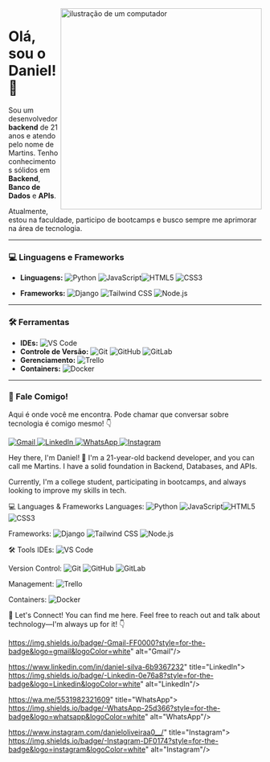 <img src="https://images.unsplash.com/photo-1733412505442-36cfa59a4240?w=500&auto=format&fit=crop&q=60&ixlib=rb-4.1.0&ixid=M3wxMjA3fDB8MHxzZWFyY2h8MTh8fHZzY29kZXxlbnwwfHwwfHx8MA%3D%3D" alt="ilustração de um computador" width="400px" align="right">

# Olá, sou o Daniel! 👋

Sou um desenvolvedor **backend** de 21 anos e atendo pelo nome de Martins. Tenho conhecimentos sólidos em **Backend**, **Banco de Dados** e **APIs**.

Atualmente, estou na faculdade, participo de bootcamps e busco sempre me aprimorar na área de tecnologia.

---

### 💻 Linguagens e Frameworks

* **Linguagens:** ![Python](https://img.shields.io/badge/Python-3776AB?style=for-the-badge&logo=python&logoColor=white) ![JavaScript](https://img.shields.io/badge/JavaScript-F7DF1E?style=for-the-badge&logo=javascript&logoColor=black)![HTML5](https://img.shields.io/badge/HTML5-E34F26?style=for-the-badge&logo=html5&logoColor=white) ![CSS3](https://img.shields.io/badge/CSS3-1572B6?style=for-the-badge&logo=css3&logoColor=white)

* **Frameworks:** ![Django](https://img.shields.io/badge/Django-092E20?style=for-the-badge&logo=django&logoColor=white) ![Tailwind CSS](https://img.shields.io/badge/Tailwind_CSS-38B2AC?style=for-the-badge&logo=tailwind-css&logoColor=white) ![Node.js](https://img.shields.io/badge/Node.js-339933?style=for-the-badge&logo=nodedotjs&logoColor=white)

---

### 🛠️ Ferramentas

* **IDEs:** ![VS Code](https://img.shields.io/badge/VSCode-007ACC?style=for-the-badge&logo=visual-studio-code&logoColor=white)
* **Controle de Versão:** ![Git](https://img.shields.io/badge/Git-F05032?style=for-the-badge&logo=git&logoColor=white) ![GitHub](https://img.shields.io/badge/GitHub-100000?style=for-the-badge&logo=github&logoColor=white) ![GitLab](https://img.shields.io/badge/GitLab-FCA121?style=for-the-badge&logo=gitlab&logoColor=white)
* **Gerenciamento:** ![Trello](https://img.shields.io/badge/Trello-0052CC?style=for-the-badge&logo=trello&logoColor=white)
* **Containers:** ![Docker](https://img.shields.io/badge/Docker-2496ED?style=for-the-badge&logo=docker&logoColor=white)

---

### 💌 Fale Comigo!

Aqui é onde você me encontra. Pode chamar que conversar sobre tecnologia é comigo mesmo! 👇

<p align="left">
  <a href="mailto:danielsmartins2004@gmail.com" title="Gmail">
    <img src="https://img.shields.io/badge/-Gmail-FF0000?style=for-the-badge&logo=gmail&logoColor=white" alt="Gmail"/>
  </a>
  <a href="https://www.linkedin.com/in/daniel-silva-6b9367232" title="LinkedIn">
    <img src="https://img.shields.io/badge/-Linkedin-0e76a8?style=for-the-badge&logo=Linkedin&logoColor=white" alt="LinkedIn"/>
  </a>
  <a href="https://wa.me/5531982321609" title="WhatsApp">
    <img src="https://img.shields.io/badge/-WhatsApp-25d366?style=for-the-badge&logo=whatsapp&logoColor=white" alt="WhatsApp"/>
  </a>
  <a href="https://www.instagram.com/danieloliveiraa0__/" title="Instagram">
    <img src="https://img.shields.io/badge/-Instagram-DF0174?style=for-the-badge&logo=instagram&logoColor=white" alt="Instagram"/>
  </a>
</p>




Hey there, I'm Daniel! 👋
I'm a 21-year-old backend developer, and you can call me Martins. I have a solid foundation in Backend, Databases, and APIs.

Currently, I'm a college student, participating in bootcamps, and always looking to improve my skills in tech.

💻 Languages & Frameworks
Languages:  ![Python](https://img.shields.io/badge/Python-3776AB?style=for-the-badge&logo=python&logoColor=white) ![JavaScript](https://img.shields.io/badge/JavaScript-F7DF1E?style=for-the-badge&logo=javascript&logoColor=black)![HTML5](https://img.shields.io/badge/HTML5-E34F26?style=for-the-badge&logo=html5&logoColor=white) ![CSS3](https://img.shields.io/badge/CSS3-1572B6?style=for-the-badge&logo=css3&logoColor=white)


Frameworks:  ![Django](https://img.shields.io/badge/Django-092E20?style=for-the-badge&logo=django&logoColor=white) ![Tailwind CSS](https://img.shields.io/badge/Tailwind_CSS-38B2AC?style=for-the-badge&logo=tailwind-css&logoColor=white) ![Node.js](https://img.shields.io/badge/Node.js-339933?style=for-the-badge&logo=nodedotjs&logoColor=white)


🛠️ Tools
IDEs: ![VS Code](https://img.shields.io/badge/VSCode-007ACC?style=for-the-badge&logo=visual-studio-code&logoColor=white)

Version Control: ![Git](https://img.shields.io/badge/Git-F05032?style=for-the-badge&logo=git&logoColor=white) ![GitHub](https://img.shields.io/badge/GitHub-100000?style=for-the-badge&logo=github&logoColor=white) ![GitLab](https://img.shields.io/badge/GitLab-FCA121?style=for-the-badge&logo=gitlab&logoColor=white)

Management:  ![Trello](https://img.shields.io/badge/Trello-0052CC?style=for-the-badge&logo=trello&logoColor=white)

Containers:  ![Docker](https://img.shields.io/badge/Docker-2496ED?style=for-the-badge&logo=docker&logoColor=white)

💌 Let's Connect!
You can find me here. Feel free to reach out and talk about technology—I'm always up for it! 👇



https://img.shields.io/badge/-Gmail-FF0000?style=for-the-badge&logo=gmail&logoColor=white" alt="Gmail"/>

https://www.linkedin.com/in/daniel-silva-6b9367232" title="LinkedIn">
https://img.shields.io/badge/-Linkedin-0e76a8?style=for-the-badge&logo=Linkedin&logoColor=white" alt="LinkedIn"/>

https://wa.me/5531982321609" title="WhatsApp">
https://img.shields.io/badge/-WhatsApp-25d366?style=for-the-badge&logo=whatsapp&logoColor=white" alt="WhatsApp"/>

https://www.instagram.com/danieloliveiraa0__/" title="Instagram">
https://img.shields.io/badge/-Instagram-DF0174?style=for-the-badge&logo=instagram&logoColor=white" alt="Instagram"/>
